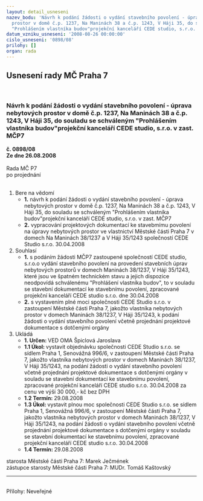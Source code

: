 ```yaml
---
layout: detail_usneseni
nazev_bodu: 'Návrh k podání žádosti o vydání stavebního povolení - úprava nebytových
  prostor v domě č.p. 1237, Na Maninách 38 a č.p. 1243, V Háji 35, do souladu se schváleným
  "Prohlášením vlastníka budov"projekční kanceláří CEDE studio, s.r.o. v zast. MČP7 '
datum_vzniku_usneseni: '2008-08-26 00:00:00'
cislo_usneseni: '0898/08'
prilohy: []
organ: rada
---
```

<div id="ucUsn_pList" class="usn">
	<span><h2>Usnesení rady MČ Praha 7 </h2>
<br></span><div class="standBody">
<span><h3>Návrh k podání žádosti o vydání stavebního povolení - úprava nebytových prostor v domě č.p. 1237, Na Maninách 38 a č.p. 1243, V Háji 35, do souladu se schváleným "Prohlášením vlastníka budov"projekční kanceláří CEDE studio, s.r.o. v zast. MČP7 </h3></span><div class="center">
		<strong>č. 0898/08</strong><br>
	</div>
<div class="center">
		<strong>Ze dne 26.08.2008</strong><br><br>
	</div>Rada MČ P7<br> po projednání<br><br><ol>
<li>Bere na vědomí<ul>
<li>
<strong>1.</strong> návrh k podání žádosti o vydání stavebního povolení - úprava nebytových prostor v domě č.p. 1237, Na Maninách 38 a č.p. 1243, V Háji 35, do souladu se schváleným "Prohlášením vlastníka budov"projekční kanceláří CEDE studio, s.r.o. v zast. MČP7 </li>
<li>
<strong>2.</strong> vypracování projektových dokumentací ke stavebmímu povolení na úpravy nebytových prostor ve vlastnictví Městské části Praha 7 v domech Na Maninách 38/1237 a V Háji 35/1243 společností  CEDE Studio s.r.o. 30.04.2008</li>
</ul>
</li>
<li>Souhlasí<ul>
<li>
<strong>1.</strong> s podáním žádosti  MČP7 zastoupené společností CEDE studio, s.r.o.o vydání stavebního povolení na provedení stavebních úprav nebytových prostorů  v domech Maninách 38/1237, V Háji 35/1243, které jsou  ve špatném technickém stavu a jejich dispozice neodpovídá schválenému "Prohlášení vlastníka budov",  to v souladu se stavební dokumentací ke stavebnímu povolení, zpracované projekční kanceláří CEDE  studio s.r.o.  dne 30.04.2008  </li>
<li>
<strong>2.</strong> s vystavením plné moci společnosti CEDE Studio s.r.o. v zastoupení Městské části Praha 7, jakožto vlastníka nebytových prostor v domech Maninách 38/1237, V Háji 35/1243, k podání žádosti o vydání stavebního povolení včetně projednání projektové dokumentace s dotčenými orgány</li>
</ul>
</li>
<li>Ukládá<ul>
<li>
<strong>1. Určen: </strong>VED OMA Špiclová Jaroslava</li>
<li>
<strong>1.1 Úkol: </strong>vystavit objednávku společnosti CEDE Studio s.r.o. se sídlem Praha 1, Senovážná 996/6, v zastoupení Městské části Praha 7, jakožto vlastníka nebytových prostor v domech Maninách 38/1237, V Háji 35/1243, na podání žádosti o vydání stavebního povolení včetně projednání projektové dokumentace s dotčenými orgány v souladu se stavební dokumentací ke stavebnímu povolení, zpracované projekční kanceláří CEDE  studio s.r.o. 30.04.2008  za cenu ve výši 30 000,- kč bez DPH </li>
<li>
<strong>1.2 Termín: </strong>29.08.2008</li>
<li>
<strong>1.3 Úkol: </strong>vystavit plnou moc společnosti CEDE Studio s.r.o. se sídlem Praha 1, Senovážná 996/6, v zastoupení Městské části Praha 7, jakožto vlastníka nebytových prostor v domech Maninách 38/1237, V Háji 35/1243, na podání žádosti o vydání stavebního povolení včetně projednání projektové dokumentace s dotčenými orgány v souladu se stavební dokumentací ke stavebnímu povolení, zpracované projekční kanceláří CEDE  studio s.r.o. 30.04.2008  </li>
<li>
<strong>1.4 Termín: </strong>29.08.2008</li>
</ul>
</li>
</ol>starosta Městské části Praha 7: Marek Ječmének<br>zástupce starosty Městské části Praha 7: MUDr. Tomáš Kaštovský <hr>
<br>Přílohy: Neveřejné</div>
</div>